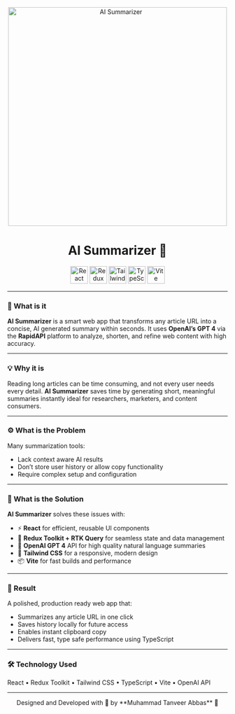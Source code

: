 <div align="center">
<img src="https://i.postimg.cc/MZMxpGdj/AI-Summarizer.png" alt="AI Summarizer" width="500" />
<div align="center">
  <h1 align="center">AI Summarizer 🤖</h1>
  <img src="https://img.shields.io/badge/React-61DAFB?logo=react&logoColor=black&style=for-the-badge" height="40" alt="React logo" />
   <img src="https://img.shields.io/badge/Redux-764ABC?logo=redux&logoColor=white&style=for-the-badge" height="40" alt="Redux logo" />
  <img src="https://img.shields.io/badge/Tailwind_CSS-06B6D4?logo=tailwindcss&logoColor=black&style=for-the-badge" height="40" alt="Tailwind CSS logo" />
  <img src="https://img.shields.io/badge/TypeScript-3178C6?logo=typescript&logoColor=white&style=for-the-badge" height="40" alt="TypeScript logo" />
  <img src="https://img.shields.io/badge/Vite-646CFF?logo=vite&logoColor=white&style=for-the-badge" height="40" alt="Vite logo" />
</div>
</div>

---

### 🧠 What is it

**AI Summarizer** is a smart web app that transforms any article URL into a concise, AI generated summary within seconds.
It uses **OpenAI’s GPT 4** via the **RapidAPI** platform to analyze, shorten, and refine web content with high accuracy.

---

### 💡 Why it is

Reading long articles can be time consuming, and not every user needs every detail.
**AI Summarizer** saves time by generating short, meaningful summaries instantly ideal for researchers, marketers, and content consumers.

---

### ⚙️ What is the Problem

Many summarization tools:

- Lack context aware AI results
- Don’t store user history or allow copy functionality
- Require complex setup and configuration

---

### 🧩 What is the Solution

**AI Summarizer** solves these issues with:

- ⚡ **React** for efficient, reusable UI components
- 🧠 **Redux Toolkit + RTK Query** for seamless state and data management
- 🤖 **OpenAI GPT 4** API for high quality natural language summaries
- 🎨 **Tailwind CSS** for a responsive, modern design
- 📦 **Vite** for fast builds and performance

---

### 🚀 Result

A polished, production ready web app that:

- Summarizes any article URL in one click
- Saves history locally for future access
- Enables instant clipboard copy
- Delivers fast, type safe performance using TypeScript

---

### 🛠️ Technology Used

React • Redux Toolkit • Tailwind CSS • TypeScript • Vite • OpenAI API

---

<div align="center">
Designed and Developed with 🧠 by **Muhammad Tanveer Abbas** 🌟
</div>
